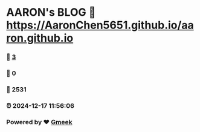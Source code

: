 # AARON's BLOG :link: https://AaronChen5651.github.io/aaron.github.io 
### :page_facing_up: [3](https://AaronChen5651.github.io/aaron.github.io/tag.html) 
### :speech_balloon: 0 
### :hibiscus: 2531 
### :alarm_clock: 2024-12-17 11:56:06 
### Powered by :heart: [Gmeek](https://github.com/Meekdai/Gmeek)
